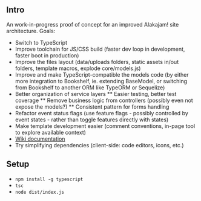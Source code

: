 ## Intro

An work-in-progress proof of concept for an improved Alakajam! site architecture. Goals:

* Switch to TypeScript
* Improve toolchain for JS/CSS build (faster dev loop in development, faster boot in production)
* Improve the files layout (data/uploads folders, static assets in/out folders, template macros, explode core/models.js)
* Improve and make TypeScript-compatible the models code (by either more integration to Bookshelf, ie. extending BaseModel, or switching from Bookshelf to another ORM like TypeORM or Sequelize)
* Better organization of service layers 
** Easier testing, better test coverage
** Remove business logic from controllers (possibly even not expose the models?)
** Consistent pattern for forms handling
* Refactor event status flags (use feature flags - possibly controlled by event states - rather than toggle features directly with states)
* Make template development easier (comment conventions, in-page tool to explore available context)
* [Wiki documentation](https://github.com/alakajam-team/alakajam/issues/280)
* Try simplifying dependencies (client-side: code editors, icons, etc.)

## Setup

* `npm install -g typescript`
* `tsc`
* `node dist/index.js`